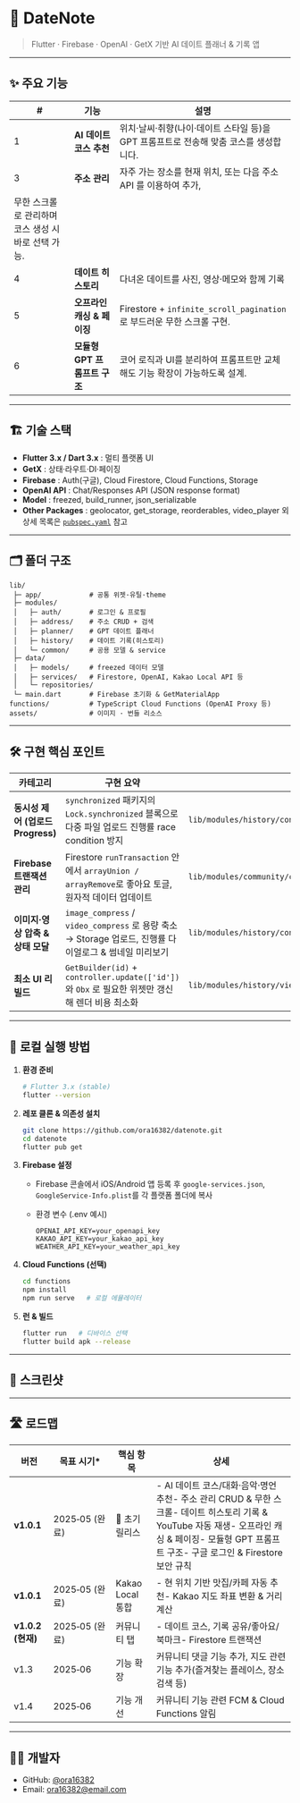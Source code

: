 # 📔 DateNote

> Flutter · Firebase · OpenAI · GetX 기반 AI 데이트 플래너 & 기록 앱
> 

---

## ✨ 주요 기능

| # | 기능 | 설명 |
| --- | --- | --- |
| 1 | **AI 데이트 코스 추천** | 위치·날씨·취향(나이·데이트 스타일 등)을 GPT 프롬프트로 전송해 맞춤 코스를 생성합니다. |
| 3 | **주소 관리** | 자주 가는 장소를 현재 위치, 또는 다음 주소 API 를 이용하여 추가,
무한 스크롤로 관리하며 코스 생성 시 바로 선택 가능. |
| 4 | **데이트 히스토리** | 다녀온 데이트를 사진, 영상·메모와 함께 기록 |
| 5 | **오프라인 캐싱 & 페이징** | Firestore + `infinite_scroll_pagination`로 부드러운 무한 스크롤 구현. |
| 6 | **모듈형 GPT 프롬프트 구조** | 코어 로직과 UI를 분리하여 프롬프트만 교체해도 기능 확장이 가능하도록 설계. |

---

## 🏗️ 기술 스택

- **Flutter 3.x / Dart 3.x** : 멀티 플랫폼 UI
- **GetX** : 상태·라우트·DI·페이징
- **Firebase** : Auth(구글), Cloud Firestore, Cloud Functions, Storage
- **OpenAI API** : Chat/Responses API (JSON response format)
- **Model** : freezed, build_runner, json_serializable
- **Other Packages** : geolocator, get_storage, reorderables, video_player 외 상세 목록은 [`pubspec.yaml`](https://chatgpt.com/c/pubspec.yaml) 참고

---

## 🗂️ 폴더 구조

```
lib/
 ├─ app/            # 공통 위젯·유틸·theme
 ├─ modules/
 │   ├─ auth/       # 로그인 & 프로필
 │   ├─ address/    # 주소 CRUD + 검색
 │   ├─ planner/    # GPT 데이트 플래너
 │   ├─ history/    # 데이트 기록(히스토리)
 │   └─ common/     # 공용 모델 & service
 ├─ data/
 │   ├─ models/     # freezed 데이터 모델
 │   ├─ services/   # Firestore, OpenAI, Kakao Local API 등
 │   └─ repositories/
 └─ main.dart       # Firebase 초기화 & GetMaterialApp
functions/          # TypeScript Cloud Functions (OpenAI Proxy 등)
assets/             # 이미지 · 번들 리소스

```

---

## 🛠️ 구현 핵심 포인트

| 카테고리 | 구현 요약 | 대표 파일(예시) |
| --- | --- | --- |
| **동시성 제어 (업로드 Progress)** | `synchronized` 패키지의 `Lock.synchronized` 블록으로 다중 파일 업로드 진행률 race condition 방지 | `lib/modules/history/controller/dating_history_edit_controller.dart` |
| **Firebase 트랜잭션 관리** | Firestore `runTransaction` 안에서 `arrayUnion / arrayRemove`로 좋아요 토글, 원자적 데이터 업데이트 | `lib/modules/community/controller/community_controller.dart` |
| **이미지·영상 압축 & 상태 모달** | `image_compress` / `video_compress` 로 용량 축소 → Storage 업로드, 진행률 다이얼로그 & 썸네일 미리보기 | `lib/modules/history/controller/dating_history_edit_controller.dart` |
| **최소 UI 리빌드** | `GetBuilder(id)` + `controller.update(['id'])` 와 `Obx` 로 필요한 위젯만 갱신해 렌더 비용 최소화 | `lib/modules/history/view/dating_history_edit_view.dart` |

---

## 🔧 로컬 실행 방법

1. **환경 준비**
    
    ```bash
    # Flutter 3.x (stable)
    flutter --version
    
    ```
    
2. **레포 클론 & 의존성 설치**
    
    ```bash
    git clone https://github.com/ora16382/datenote.git
    cd datenote
    flutter pub get
    
    ```
    
3. **Firebase 설정**
    - Firebase 콘솔에서 iOS/Android 앱 등록 후 `google-services.json`, `GoogleService-Info.plist`를 각 플랫폼 폴더에 복사
    - 환경 변수 (.env 예시)
        
        ```
        OPENAI_API_KEY=your_openapi_key
        KAKAO_API_KEY=your_kakao_api_key
        WEATHER_API_KEY=your_weather_api_key
        ```
        
4. **Cloud Functions (선택)**
    
    ```bash
    cd functions
    npm install
    npm run serve   # 로컬 에뮬레이터
    
    ```
    
5. **런 & 빌드**
    
    ```bash
    flutter run   # 디바이스 선택
    flutter build apk --release
    
    ```
    

---

## 📸 스크린샷

---

## 🛣️ 로드맵

| 버전 | 목표 시기* | 핵심 항목 | 상세 |
| --- | --- | --- | --- |
| **v1.0.1** | 2025‑05 (완료) | 🎉 초기 릴리스 | - AI 데이트 코스/대화·음악·명언 추천- 주소 관리 CRUD & 무한 스크롤- 데이트 히스토리 기록 & YouTube 자동 재생- 오프라인 캐싱 & 페이징- 모듈형 GPT 프롬프트 구조- 구글 로그인 & Firestore 보안 규칙 |
| **v1.0.1** | 2025‑05 (완료) | Kakao Local 통합 | - 현 위치 기반 맛집/카페 자동 추천- Kakao 지도 좌표 변환 & 거리 계산 |
| **v1.0.2 (현재)** | 2025‑05 (완료) | 커뮤니티 탭 | - 데이트 코스, 기록 공유/좋아요/북마크- Firestore 트랜잭션 |
| v1.3 | 2025‑06 | 기능 확장 | 커뮤니티 댓글 기능 추가, 지도 관련 기능 추가(즐겨찾는 플레이스, 장소 검색 등) |
| v1.4 | 2025‑06 | 기능 개선 | 커뮤니티 기능 관련 FCM & Cloud Functions 알림 |

---

## 🙋‍♂️ 개발자

- GitHub: [@ora16382](https://github.com/ora16382)
- Email: [ora16382@email.com](mailto:ora16382@email.com)